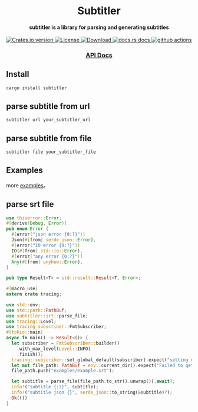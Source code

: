 <h1 align="center">Subtitler</h1>
<div align="center">
 <strong>
  subtitler is a library for parsing and generating subtitles
 </strong>
</div>

<br />

<div align="center">
  <!-- Crates version -->
  <a href="https://crates.io/crates/subtitler">
    <img src="https://img.shields.io/crates/v/subtitler.svg?style=flat-square"
    alt="Crates.io version" />
  </a>
  <!-- License -->
  <a href="https://crates.io/crates/subtitler">
    <img src="https://img.shields.io/crates/l/subtitler"
      alt="License" />
  </a>
  <!-- Downloads -->
  <a href="https://crates.io/crates/subtitler">
    <img src="https://img.shields.io/crates/d/subtitler.svg?style=flat-square"
      alt="Download" />
  </a>
  <!-- docs.rs docs -->
  <a href="https://docs.rs/subtitler">
    <img src="https://img.shields.io/badge/docs-latest-blue.svg?style=flat-square"
      alt="docs.rs docs" />
  </a>
  <!-- Ci -->
  <a href="https://github.com/rs-videos/subtitler/actions">
    <img src="https://github.com/subtitle-rs/subtitler/workflows/Rust/badge.svg"
      alt="github actions" />
  </a>
</div>

<div align="center">
  <h3>
    <a href="https://docs.rs/subtitler">
      API Docs
    </a>
  </h3>
</div>

## Install

```sh
cargo install subtitler
```

## parse subtitle from url

```sh
subtitler url your_subtitler_url
```

## parse subtitle from file

```sh
subtitler file your_subtitler_file
```

## Examples

more [examples](https://github.com/subtitle-rs/subtitler/tree/main/examples)。

## parse srt file

```rust
use thiserror::Error;
#[derive(Debug, Error)]
pub enum Error {
  #[error("json error {0:?}")]
  Json(#[from] serde_json::Error),
  #[error("IO error {0:?}")]
  IO(#[from] std::io::Error),
  #[error("any error {0:?}")]
  Any(#[from] anyhow::Error),
}

pub type Result<T> = std::result::Result<T, Error>;

#[macro_use]
extern crate tracing;

use std::env;
use std::path::PathBuf;
use subtitler::srt::parse_file;
use tracing::Level;
use tracing_subscriber::FmtSubscriber;
#[tokio::main]
async fn main() -> Result<()> {
  let subscriber = FmtSubscriber::builder()
    .with_max_level(Level::INFO)
    .finish();
  tracing::subscriber::set_global_default(subscriber).expect("setting default subscriber failed");
  let mut file_path: PathBuf = env::current_dir().expect("Failed to get current_dir");
  file_path.push("examples/example.srt");

  let subtitle = parse_file(file_path.to_str().unwrap()).await?;
  info!("subtitle {:?}", subtitle);
  info!("subtitle json {}", serde_json::to_string(&subtitle)?);
  Ok(())
}
```
